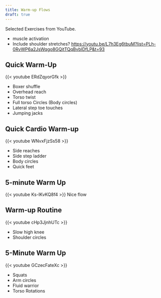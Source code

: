 ```yaml
---
title: Warm-up Flows
draft: true
---
```


Selected Exercises from YouTube.

- muscle activation
- Include shoulder stretches? https://youtu.be/L7h3Eg6tbuM?list=PLh-0RvWP6a2JsWqgo8GQitTQqBvblDfLP&t=93

## Quick Warm-Up

{{< youtube ERdZqyorGfk >}}

- Boxer shuffle
- Overhead reach
- Torso twist
- Full torso Circles (Body circles)
- Lateral step toe touches
- Jumping jacks

## Quick Cardio Warm-up

{{< youtube WNvxFjzSs58 >}}

- Side reaches
- Side step ladder
- Body circles
- Quick feet

## 5-minute Warm Up

{{< youtube Ks-lKvKQ8f4 >}}
Nice flow

## Warm-up Routine

{{< youtube cHp3JjnhUTc >}}

- Slow high knee
- Shoulder circles

## 5-Minute Warm Up

{{< youtube GCzecFateXc >}}

- Squats
- Arm circles
- Fluid warrior
- Torso Rotations
